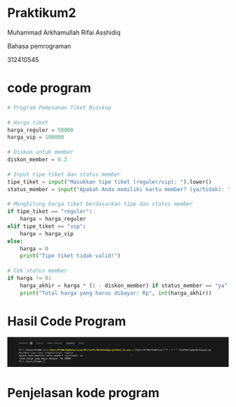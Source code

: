 # Praktikum2

Muhammad Arkhamullah Rifai Asshidiq

Bahasa pemrograman

312410545

# code program
```python
# Program Pemesanan Tiket Bioskop

# Harga tiket
harga_reguler = 50000
harga_vip = 100000

# Diskon untuk member
diskon_member = 0.2

# Input tipe tiket dan status member
tipe_tiket = input("Masukkan tipe tiket (reguler/vip): ").lower()
status_member = input("Apakah Anda memiliki kartu member? (ya/tidak): ").lower()

# Menghitung harga tiket berdasarkan tipe dan status member
if tipe_tiket == "reguler":
    harga = harga_reguler
elif tipe_tiket == "vip":
    harga = harga_vip
else:
    harga = 0
    print("Tipe tiket tidak valid!")

# Cek status member
if harga != 0:
    harga_akhir = harga * (1 - diskon_member) if status_member == "ya" else harga
    print("Total harga yang harus dibayar: Rp", int(harga_akhir))

```
# Hasil Code Program
![Foto](https://github.com/MuhammadArkham/Foto/blob/main/Screenshot%202024-10-29%20193632.png?raw=true)

# Penjelasan kode program
